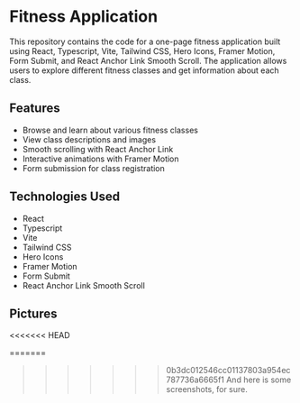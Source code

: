 # Fitness Application

This repository contains the code for a one-page fitness application built using React, Typescript, Vite, Tailwind CSS, Hero Icons, Framer Motion, Form Submit, and React Anchor Link Smooth Scroll. The application allows users to explore different fitness classes and get information about each class.

## Features

- Browse and learn about various fitness classes
- View class descriptions and images
- Smooth scrolling with React Anchor Link
- Interactive animations with Framer Motion
- Form submission for class registration

## Technologies Used

- React
- Typescript
- Vite
- Tailwind CSS
- Hero Icons
- Framer Motion
- Form Submit
- React Anchor Link Smooth Scroll

## Pictures
<<<<<<< HEAD

=======
>>>>>>> 0b3dc012546cc01137803a954ec787736a6665f1
And here is some screenshots, for sure.
